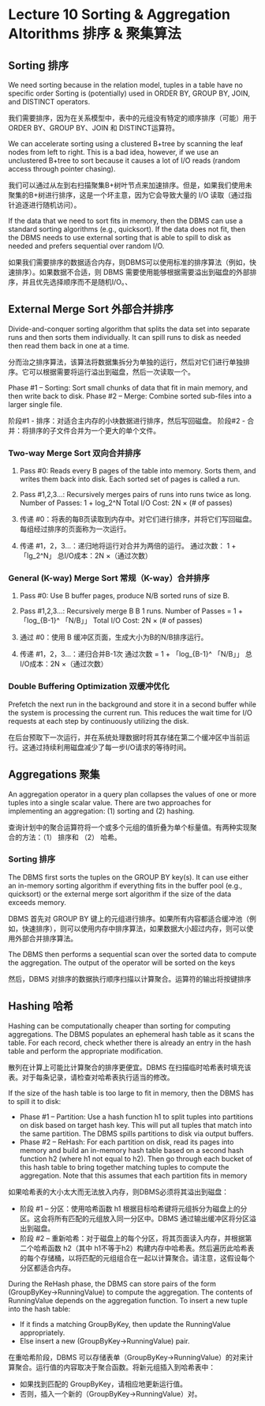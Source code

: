 # Lecture 10 Sorting & Aggregation Altorithms 排序 & 聚集算法
## Sorting 排序
We need sorting because in the relation model, tuples in a table have no specific order Sorting is (potentially) used in ORDER BY, GROUP BY, JOIN, and DISTINCT operators.

我们需要排序，因为在关系模型中，表中的元组没有特定的顺序排序（可能）用于 ORDER BY、GROUP BY、JOIN 和 DISTINCT运算符。

We can accelerate sorting using a clustered B+tree by scanning the leaf nodes from left to right. This is a bad idea, however, if we use an unclustered B+tree to sort because it causes a lot of I/O reads (random access through pointer chasing).

我们可以通过从左到右扫描聚集B+树叶节点来加速排序。但是，如果我们使用未聚集的B+树进行排序，这是一个坏主意，因为它会导致大量的 I/O 读取（通过指针追逐进行随机访问）。


If the data that we need to sort fits in memory, then the DBMS can use a standard sorting algorithms (e.g., quicksort). If the data does not fit, then the DBMS needs to use external sorting that is able to spill to disk as needed and prefers sequential over random I/O.

如果我们需要排序的数据适合内存，则DBMS可以使用标准的排序算法（例如，快速排序）。如果数据不合适，则 DBMS 需要使用能够根据需要溢出到磁盘的外部排序，并且优先选择顺序而不是随机I/O。、

## External Merge Sort 外部合并排序
Divide-and-conquer sorting algorithm that splits the data set into separate runs and then sorts them individually. It can spill runs to disk as needed then read them back in one at a time.

分而治之排序算法，该算法将数据集拆分为单独的运行，然后对它们进行单独排序。它可以根据需要将运行溢出到磁盘，然后一次读取一个。

Phase #1 – Sorting: Sort small chunks of data that fit in main memory, and then write back to disk.
Phase #2 – Merge: Combine sorted sub-files into a larger single file.

阶段#1 - 排序：对适合主内存的小块数据进行排序，然后写回磁盘。
阶段#2 - 合并：将排序的子文件合并为一个更大的单个文件。

### Two-way Merge Sort 双向合并排序
1. Pass #0: Reads every B pages of the table into memory. Sorts them, and writes them back into disk. Each sorted set of pages is called a run.
2. Pass #1,2,3...: Recursively merges pairs of runs into runs twice as long. 
Number of Passes: 1 + log_2^N
Total I/O Cost: 2N × (# of passes)

1. 传递 #0：将表的每B页读取到内存中。对它们进行排序，并将它们写回磁盘。每组经过排序的页面称为一次运行。
2. 传递 #1，2，3...：递归地将运行对合并为两倍的运行。
通过次数： 1 +「lg_2^N」
总I/O成本：2N ×（通过次数）


### General (K-way) Merge Sort 常规（K-way）合并排序
1. Pass #0: Use B buffer pages, produce N/B sorted runs of size B.
2. Pass #1,2,3...: Recursively merge B B 1 runs.
Number of Passes = 1 + 「log_{B-1}^ 「N/B」」
Total I/O Cost: 2N × (# of passes)

1. 通过 #0：使用 B 缓冲区页面，生成大小为B的N/B排序运行。
2. 传递 #1，2，3...：递归合并B-1次
通过次数 = 1 + 「log_{B-1}^ 「N/B」」
总I/O成本：2N ×（通过次数）

### Double Buffering Optimization 双缓冲优化
Prefetch the next run in the background and store it in a second buffer while the system is processing the current run. This reduces the wait time for I/O requests at each step by continuously utilizing the disk.

在后台预取下一次运行，并在系统处理数据时将其存储在第二个缓冲区中当前运行。这通过持续利用磁盘减少了每一步I/O请求的等待时间。

## Aggregations 聚集
An aggregation operator in a query plan collapses the values of one or more tuples into a single scalar value. There are two approaches for implementing an aggregation: (1) sorting and (2) hashing.

查询计划中的聚合运算符将一个或多个元组的值折叠为单个标量值。有两种实现聚合的方法：（1） 排序和 （2） 哈希。

### Sorting 排序
The DBMS first sorts the tuples on the GROUP BY key(s). It can use either an in-memory sorting algorithm if everything fits in the buffer pool (e.g., quicksort) or the external merge sort algorithm if the size of the data exceeds memory.

DBMS 首先对 GROUP BY 键上的元组进行排序。如果所有内容都适合缓冲池（例如，快速排序），则可以使用内存中排序算法，如果数据大小超过内存，则可以使用外部合并排序算法。

The DBMS then performs a sequential scan over the sorted data to compute the aggregation. The output of the operator will be sorted on the keys

然后，DBMS 对排序的数据执行顺序扫描以计算聚合。运算符的输出将按键排序

## Hashing 哈希
Hashing can be computationally cheaper than sorting for computing aggregations. The DBMS populates an ephemeral hash table as it scans the table. For each record, check whether there is already an entry in the hash table and perform the appropriate modification.

散列在计算上可能比计算聚合的排序更便宜。DBMS 在扫描临时哈希表时填充该表。对于每条记录，请检查对哈希表执行适当的修改。

If the size of the hash table is too large to fit in memory, then the DBMS has to spill it to disk:
* Phase #1 – Partition: Use a hash function h1 to split tuples into partitions on disk based on target hash key. This will put all tuples that match into the same partition. The DBMS spills partitions to disk via output buffers.
* Phase #2 – ReHash: For each partition on disk, read its pages into memory and build an in-memory hash table based on a second hash function h2 (where h1  not equal to h2). Then go through each bucket of this hash table to bring together matching tuples to compute the aggregation. Note that this assumes that each partition fits in memory

如果哈希表的大小太大而无法放入内存，则DBMS必须将其溢出到磁盘：
* 阶段 #1 – 分区：使用哈希函数 h1 根据目标哈希键将元组拆分为磁盘上的分区。这会将所有匹配的元组放入同一分区中。DBMS 通过输出缓冲区将分区溢出到磁盘。
* 阶段 #2 – 重新哈希：对于磁盘上的每个分区，将其页面读入内存，并根据第二个哈希函数 h2（其中 h1不等于h2）构建内存中哈希表。然后遍历此哈希表的每个存储桶，以将匹配的元组组合在一起以计算聚合。请注意，这假设每个分区都适合内存。


During the ReHash phase, the DBMS can store pairs of the form (GroupByKey→RunningValue) to compute the aggregation. The contents of RunningValue depends on the aggregation function. To insert a new tuple into the hash table:
* If it finds a matching GroupByKey, then update the RunningValue appropriately.
* Else insert a new (GroupByKey→RunningValue) pair.

在重哈希阶段，DBMS 可以存储表单（GroupByKey→RunningValue）的对来计算聚合。运行值的内容取决于聚合函数。将新元组插入到哈希表中：
* 如果找到匹配的 GroupByKey，请相应地更新运行值。
* 否则，插入一个新的（GroupByKey→RunningValue）对。
